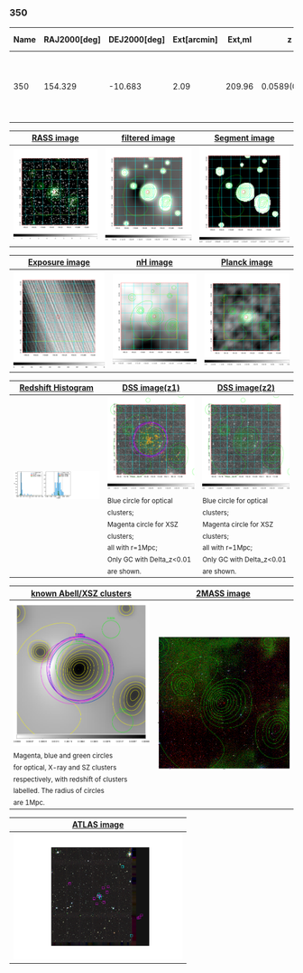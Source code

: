 <div STYLE="page-break-after: always;"></div>

### 350

|Name|RAJ2000[deg]|DEJ2000[deg] |Ext[arcmin]| Ext,ml | z | z_src| C|GC(XSZ,Delta_z<0.01)| GC(OPT,Delta_z<0.01)|GC| R_sig[arcmin] | R500[arcmin] | R500[Mpc]| CRsig[c/s] | CR500[c/s] |L500[1E44 erg/s]|F500[1E-12 erg/s/cm^2]| M500[1E14 Msun]|Tx[keV]|Cnt_sig|Beta|Rc[arcmin]|Comment|Alias|
|---|---|---|---|---|---|------|---|--------|---------|----------|---|---|---|---|---|---|---|---|---|---|---|---|---|---|
|350| 154.329| -10.683| 2.09| 209.96| 0.0589(0.005)| z1, z_xsz| B| L03, MCXC, PSZ2, Tar, XB| A, N| A, L03, MCXC, N, PSZ2, Tar, W, XB| 11.238| 13.229| 0.904| 0.542(0.042)| 0.559(0.043)| 0.832(0.031)| 10.015(0.374)| 2.22(0.04)| 3.57(0.04)| 232.7| 0.938(-0.075+0.045)| 4.883(-0.480+0.318)| -| k232|

|[RASS image](../image/350/350_img.pdf)|[filtered image](../image/350/350_fil.pdf)|[Segment image](../image/350/350_seg.pdf)|
|-------------------|--------------------|-------------------|
| <img src="../image/350/350_img.png" width="300">  | <img src="../image/350/350_fil.png" width="300">   | <img src="../image/350/350_seg.png" width="300">  |

|[Exposure image](../image/350/350_mex.pdf)| [nH image](../image/350/350_nh.pdf)| [Planck image](../image/350/350_p.pdf)|
|-------------------|--------------------|-------------------|
|<img src="../image/350/350_mex.png" width="300">   | <img src="../image/350/350_nh.png" width="300">    | <img src="../image/350/350_p.png" width="300"> |

|[Redshift Histogram](../image/350/350_zg.pdf) | [DSS image(z1)](../image/350/350_dss_z1.pdf)      |  [DSS image(z2)](../image/350/350_dss_z2.pdf)    |
|-------------------|--------------------|-------------------|
|<img src="../image/350/350_zg.png" width="300"> |<img src="../image/350/350_dss_z1.png" width="300"> <sub><br>Blue circle for optical clusters; <br>Magenta circle for XSZ clusters; <br>all with r=1Mpc; <br>Only GC with Delta_z<0.01 are shown. </sub>| <img src="../image/350/350_dss_z2.png" width="300"><sub><br>Blue circle for optical clusters; <br>Magenta circle for XSZ clusters; <br>all with r=1Mpc; <br>Only GC with Delta_z<0.01 are shown. </sub> |

|[known Abell/XSZ clusters](../image/350/350_gc.pdf) | [2MASS image](../image/350/350_2mass.pdf)      |
|-------------------|-------------------|
|<img src=../image/350/350_gc.png width="300"> <br><sub>Magenta, blue and green circles <br>for optical, X-ray and SZ clusters <br>respectively, with redshift of clusters <br>labelled. The radius of circles <br>are 1Mpc.</sub>|<img src="../image/350/350_2mass.png" width="300">  |

|[ATLAS image](../image/350/350_s.pdf)        |
|-------------------|
| <img src="../image/350/350_s.pdf" width="300">  |
